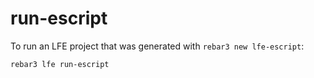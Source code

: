 # run-escript

To run an LFE project that was generated with `rebar3 new lfe-escript`:

```shell
rebar3 lfe run-escript
```
